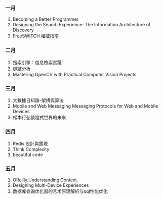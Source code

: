 ### 一月

1. Becoming a Better Programmer
2. Designing the Search Experience: The Information Architecture of Discovery
3. FreeSWITCH 權威指南

### 二月

1. 搜索引擎：信息檢索實踐
2. 鏈結分析
3. Mastering OpenCV with Practical Computer Vision Projects

### 三月

1. 大數據日知錄-架構與算法
2. Mobile and Web Messaging Messaging Protocols for Web and Mobile Devices
3. 松本行弘談程式世界的未來

### 四月

1. Redis 設計與實現
2. Think Complexity
3. beautiful code

### 五月
1. OReilly.Understanding.Context.
2. Designing Multi-Device Experiences
3. 数据库查询优化器的艺术原理解析与sql性能优化
